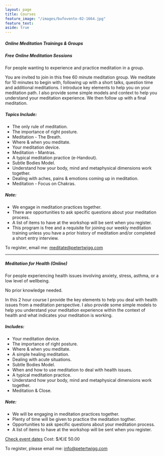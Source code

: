 ```yaml
---
layout: page
title: Courses
feature_image: "/images/bufovento-02-1664.jpg"
feature_text: 
aside: true
---
```

##### Online Meditation Trainings & Groups


##### Free Online Meditation Sessions

For people wanting to experience and practice meditation in a group. 

You are invited to join in this free 60 minute meditation group. We meditate for 10 minutes to begin with, following up with a short talks, question time and additional meditations. I introduce key elements to help you on your meditation path. I also provide some simple models and context to help you understand your meditation experience. We then follow up with a final meditation.

##### Topics Include: 
* The only rule of meditation.
* The importance of right posture.
* Meditation - The Breath.
* Where & when you meditate.
* Your meditation device.
* Meditation - Mantras.
* A typical meditation practice (e-Handout).
* Subtle Bodies Model. 
* Understand how your body, mind and metaphysical dimensions work together.
* Dealing with aches, pains & emotions coming up in meditation.
* Meditation - Focus on Chakras. 

##### Note: 
* We engage in meditation practices together.
* There are opportunities to ask specific questions about your meditation process.
* A list of items to have at the workshop will be sent when you register. 
* This program is free and a requisite for joining our weekly meditation training unless you have a prior history of meditation and/or completed a short entry interview.

To register, email me: meditate@petertwigg.com 

---


<!--------->
##### Meditation for Health (Online)

For people experiencing health issues involving anxiety, stress, asthma, or a low level of wellbeing.

No prior knowledge needed. 

In this 2 hour course I provide the key elements to help you deal with health issues from a meditation perspective. I also provide some simple models to help you understand your meditation experience within the context of health and what indicates your meditation is working. 

##### Includes: 
* Your meditation device.
* The importance of right posture.
* Where & when you meditate.
* A simple healing meditation. 
* Dealing with acute situations.
* Subtle Bodies Model.
* When and how to use meditation to deal with health issues.
* A typical meditation practice.
* Understand how your body, mind and metaphysical dimensions work together.
* Meditation & Close. 

##### Note: 
* We will be engaging in meditation practices together.
* Plenty of time will be given to practice the meditation togther.
* Opportunities to ask specific questions about your meditation process.
* A list of items to have at the workshop will be sent when you register. 

[Check event dates](/events) Cost: $/€/£ 50.00 

To register, please email me: info@petertwigg.com 

<!-------->



